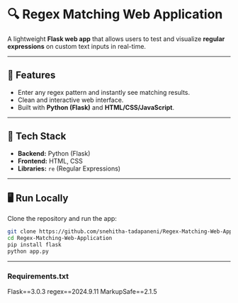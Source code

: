 # 🔍 Regex Matching Web Application

A lightweight **Flask web app** that allows users to test and visualize **regular expressions** on custom text inputs in real-time.

---

## 🚀 Features
- Enter any regex pattern and instantly see matching results.
- Clean and interactive web interface.
- Built with **Python (Flask)** and **HTML/CSS/JavaScript**.

---

## 🧠 Tech Stack
- **Backend:** Python (Flask)
- **Frontend:** HTML, CSS
- **Libraries:** `re` (Regular Expressions)

---

## 🖥️ Run Locally

Clone the repository and run the app:

```bash
git clone https://github.com/snehitha-tadapaneni/Regex-Matching-Web-Application.git
cd Regex-Matching-Web-Application
pip install flask
python app.py
```

---

### Requirements.txt
Flask==3.0.3
regex==2024.9.11
MarkupSafe==2.1.5


